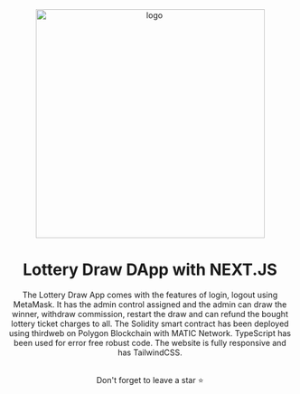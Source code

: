<div align="center">

  <img src="https://hypebucks.io/wp-content/uploads/2023/05/888.png" alt="logo" width="405" height="auto" rounded-full/>
  
  <h1>Lottery Draw DApp with NEXT.JS</h1>
  
  <p>
The Lottery Draw App comes with the features of login, logout using MetaMask. It has the admin control assigned and the admin can draw the winner, withdraw commission, restart the draw and can refund the bought lottery ticket charges to all. The Solidity smart contract has been deployed using thirdweb on Polygon Blockchain with MATIC Network. TypeScript has been used for error free robust code. The website is fully responsive and has TailwindCSS.
  </p>
  
  
<br />

<div align="center">Don't forget to leave a star ⭐️</div>
